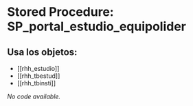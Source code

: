 # Stored Procedure: SP_portal_estudio_equipolider

## Usa los objetos:
- [[rhh_estudio]]
- [[rhh_tbestud]]
- [[rhh_tbinsti]]

*No code available.*
